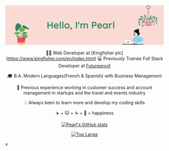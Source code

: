 
<img src="https://github.com/pearlhamilton/pearlhamilton/blob/main/header_github.png">
<div align="center">


👩‍💻  Web Developer at [Kingfisher plc] (https://www.kingfisher.com/en/index.html)
💻  Previously Trainee Full Stack Developer at [Futureproof](https://getfutureproof.co.uk/)

🎓  B.A. Modern Languages(French & Spanish) with Business Management

💼  Previous experience working in customer success and account management in startups and the travel and events industry

:bulb: Always keen to learn more and develop my coding skills 

:airplane: + :cat: + :coffee: + :seedling: = happiness 




[![Pearl's GitHub stats](https://github-readme-stats.vercel.app/api?username=pearlhamilton)](https://github.com/pearlhamilton/github-readme-stats)

[![Top Langs](https://github-readme-stats.vercel.app/api/top-langs/?username=pearlhamilton)](https://github.com/pearlhamilton/github-readme-stats)

</div>
v
